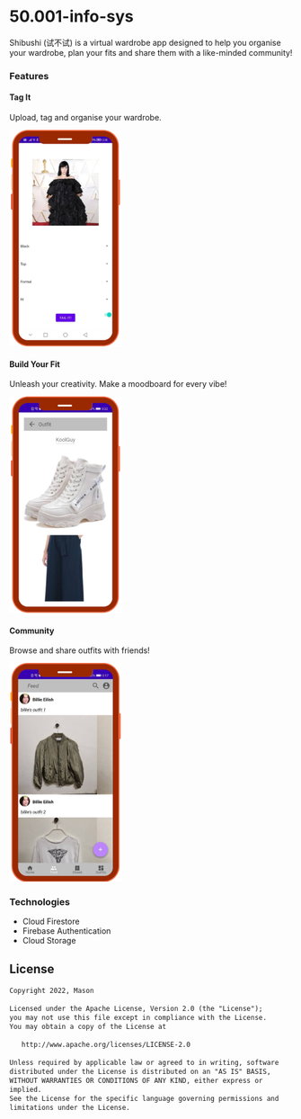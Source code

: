 # 50.001-info-sys

Shibushi (试不试) is a virtual wardrobe app designed to help you organise your wardrobe, plan your fits and share them with a like-minded community!  

### Features

#### Tag It
Upload, tag and organise your wardrobe.  

<img src="https://github.com/MasonGYC/50.001-info-sys/blob/joshua-test-branch/README_img/tag_it.png" width="200">

#### Build Your Fit

Unleash your creativity. Make a moodboard for every vibe!  

<img src="https://github.com/MasonGYC/50.001-info-sys/blob/joshua-test-branch/README_img/outfit.png" width="200">

#### Community 

Browse and share outfits with friends!  

<img src="https://github.com/MasonGYC/50.001-info-sys/blob/joshua-test-branch/README_img/feed.png" width="200">

### Technologies
- Cloud Firestore
- Firebase Authentication
- Cloud Storage

## License

    Copyright 2022, Mason

    Licensed under the Apache License, Version 2.0 (the "License");
    you may not use this file except in compliance with the License.
    You may obtain a copy of the License at

       http://www.apache.org/licenses/LICENSE-2.0

    Unless required by applicable law or agreed to in writing, software
    distributed under the License is distributed on an "AS IS" BASIS,
    WITHOUT WARRANTIES OR CONDITIONS OF ANY KIND, either express or implied.
    See the License for the specific language governing permissions and
    limitations under the License.
